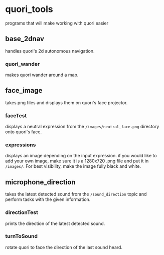 # quori_tools
programs that will make working with quori easier

## base_2dnav
handles quori's 2d autonomous navigation.

### quori_wander
makes quori wander around a map.

## face_image
takes png files and displays them on quori's face projector.

### faceTest
displays a neutral expression from the `/images/neutral_face.png` directory onto quori's face.

### expressions
displays an image depending on the input expression. if you would like to add your own image, make sure it is a 1280x720 .png file and put it in `/images/`. For best visibility, make the image fully black and white.

## microphone_direction
takes the latest detected sound from the `/sound_direction` topic and perform tasks with the given information.

### directionTest
prints the direction of the latest detected sound.

### turnToSound
rotate quori to face the direction of the last sound heard.
